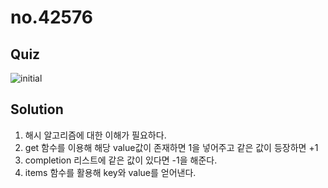 # no.42576

## Quiz

![initial](https://user-images.githubusercontent.com/70942197/116091296-a456c580-a6df-11eb-8148-5fe058d73121.png)

## Solution

1. 해시 알고리즘에 대한 이해가 필요하다.
2. get 함수를 이용해 해당 value값이 존재하면 1을 넣어주고 같은 값이 등장하면 +1
3. completion 리스트에 같은 값이 있다면 -1을 해준다.
4. items 함수를 활용해 key와 value를 얻어낸다.
